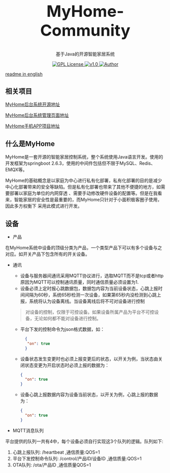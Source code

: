 <h1 align="center" style="font-size:50px;font-weight:bold">MyHome-Community</h1>
<p align="center">基于Java的开源智能家居系统</p>
<p align="center">
    <a href="https://github.com/">
        <img src="https://img.shields.io/badge/license-GPL-blue" alt="GPL License" />
    </a>
    <a href="">
        <img src="https://img.shields.io/badge/version-v0.0.1-green" alt="v1.0">
    </a> 
    <a href="https://github.com/BruceAKABear">
        <img src="https://img.shields.io/badge/author-dengyi-blueviolet" alt="Author">
    </a>
</p>

[readme in english](../README.md)

## 相关项目

[MyHome后台系统开源地址](https://github.com/BearLaboratory/myhome-community)

[MyHome后台系统管理页面地址](https://github.com/BearLaboratory/myhome-community)

[MyHome手机APP项目地址](https://github.com/BearLaboratory/myhome-community)

## 什么是MyHome

MyHome是一套开源的智能家居控制系统，整个系统使用Java语言开发。使用的开发框架为springboot
2.6.3，使用的中间件包括但不限于MySQL、Redis、EMQX等。

MyHome的基础概念是以家庭为中心进行私有化部署，私有化部署的目的是减少中心化部署带来的安全等缺陷。但是私有化部署也带来了其他不便捷的地方，如需要部署以家庭为单位的内网穿透
、需要手动修改硬件设备的配置等。但是在我看来，智能家居的安全性是最重要的，而MyHome只针对于小面积极客圈子使用，因此多方权衡下
采用此模式进行开发。

## 设备

+ 产品

在MyHome系统中设备的顶级分类为产品，一个类型产品下可以有多个设备与之对应。如开关产品下包含所有的开关设备。

+ 通讯

    - 设备与服务器间通讯采用MQTT协议进行，选取MQTT而不是tcp或者http原因为MQTT可以控制通讯质量，同时通信质量必须设置为1.
    - 设备必须上定时报心跳数据包，数据包内容为当前设备状态，心跳上报时间间隔为60秒，系统65秒检测一次设备，如果第65秒内没检测到心跳上报，系统将认为设备离线。当设备离线后将不可对设备进行控制
  > 对设备的控制，仅限于可控设备。如果设备所属产品为平台不可控设备，无论如何都不能对设备进行控制。
    - 平台下发的控制命令为json格式数据，如：
      ```json 
        {
         "on": true 
        } 
        ```
    - 设备状态发生变更时也必须上报变更后的状态，以开关为例，当状态由关闭状态变更为开启状态时必须上报的数据为：

      ```json
      {
        "on": true
      }
      ```
    - 设备心跳上报数据内容为设备当前状态，以开关为例，心跳上报的数据为：

      ```json
      {
        "on": true
      }
      ```
+ MQTT消息队列

平台提供的队列一共有4中，每个设备必须自行实现这3个队列的逻辑。队列如下:

1. 心跳上报队列: /heartbeat ,通信质量:QOS=1
2. 平台下发控制命令队列: /control/产品ID/设备ID ,通信质量:QOS=1
3. OTA队列: /ota/产品ID ,通信质量QOS=1